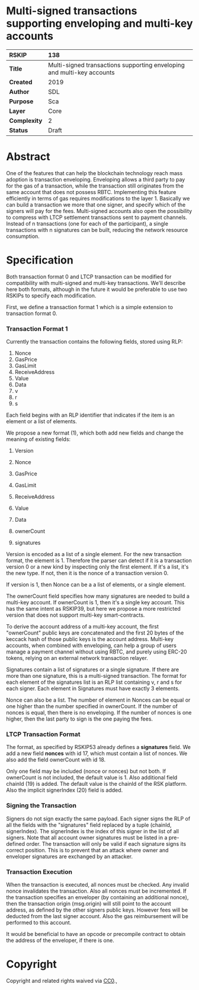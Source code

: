 # Multi-signed transactions supporting enveloping and multi-key accounts

|RSKIP          | 138 |
| :------------ |:-------------|
|**Title**      |Multi-signed transactions supporting enveloping and multi-key accounts|
|**Created**    |2019 |
|**Author**     |SDL |
|**Purpose**    |Sca |
|**Layer**      |Core |
|**Complexity** |2 |
|**Status**     |Draft |


# **Abstract**

One of the features that can help the blockchain technology reach mass adoption is transaction enveloping. Enveloping allows a third party to pay for the gas of a transaction, while the transaction still originates from the same account that does not possess RBTC. Implementing this feature efficiently in terms of gas requires modifications to the layer 1. Basically we can build a transaction we more that one signer, and specify which of the signers will pay for the fees. Multi-signed accounts also open the possibility to compress with LTCP settlement transactions sent to payment channels. Instead of n transactions (one for each of the participant), a single transactions with n signatures can be built, reducing the network resource consumption. 



# **Specification**

Both transaction format 0 and LTCP transaction can be modified for compatibility with multi-signed and multi-key transactions. We'll describe here both formats, although in the future it would be preferable to use two RSKIPs to specify each modification.

First, we define a transaction format 1 which is a simple extension to transaction format 0.



### Transaction Format 1

 Currently the transaction contains the following fields, stored using RLP:

1. Nonce
2. GasPrice
3. GasLimit
4. ReceiveAddress
5. Value
6. Data
7. v
8. r
9. s



Each field begins with an RLP identifier that indicates if the item is an element or a list of elements.

We propose a new format (1), which both add new fields and change the meaning of existing fields:

1. Version

2. Nonce

3. GasPrice

4. GasLimit

5. ReceiveAddress

6. Value

7. Data

8. ownerCount

9. signatures

   

Version is encoded as a list of a single element. For the new transaction format, the element is 1. Therefore the parser can detect if it is a transaction version 0 or a new kind by inspecting only the first element. If it's a list, it's the new type. If not, then it is the nonce of a transaction version 0.

If version is 1, then Nonce can be a a list of elements, or a single element. 

The ownerCount field specifies how many signatures are needed to build a multi-key account. If ownerCount is 1, then it's a single key account. This has the same intent as RSKIP39, but here we propose a more restricted version that does not support multi-key smart-contracts. 

To derive the account address of a multi-key account, the first "ownerCount" public keys are concatenated and the first 20 bytes of the keccack hash of those public keys is the account address.  Multi-key accounts, when combined with enveloping, can help a group of users manage a payment channel without using RBTC, and purely using ERC-20 tokens, relying on an external network transaction relayer.

Signatures contain a list of signatures or a single signature. If there are more than one signature, this is a multi-signed transaction.  The format for each element of the signatures list is an RLP list containing v, r and s for each signer. Each element in Signatures must have exactly 3 elements. 

Nonce can also be a list. The number of element in Nonces can be equal or one higher than the number specified in ownerCount. If the number of nonces is equal,  then there is no enveloping. If the number of nonces is one higher, then the last party to sign is the one paying the fees. 

### LTCP Transaction Format

The format, as specified by RSKIP53 already defines a **signatures** field. We add a new field **nonces** with id 17, which must contain a list of nonces. We also add the field ownerCount with id 18.

Only one field may be included (nonce or nonces) but not both. If ownerCount is not included, the default value is 1. Also additional field chainId (19) is added. The default value is the chainId of the RSK platform. Also the implicit signerIndex (20) field is added.

### Signing the Transaction

Signers do not sign exactly the same payload. Each signer signs the RLP of all the fields with the "signatures" field replaced by a tuple (chainId, signerIndex). The signerIndex is the index of this signer in the list of all signers. Note that all account owner signatures must be listed in a pre-defined order. The transaction will only be valid if each signature signs its correct position. This is to prevent that an attack where owner and enveloper signatures are exchanged by an attacker.

### Transaction Execution

When the transaction is executed, all nonces must be checked. Any invalid nonce invalidates the transaction. Also all nonces must be incremented. If the transaction specifies an enveloper (by containing an additional nonce), then the transaction origin (msg.origin) will still point to the account address, as defined by the other signers public keys. However fees will be deducted from the last signer account. Also the gas reimbursement will be performed to this account.

It would be beneficial to have an opcode or precompile contract to obtain the address of the enveloper, if there is one.

# **Copyright**

Copyright and related rights waived via [CC0](https://creativecommons.org/publicdomain/zero/1.0/).,

 